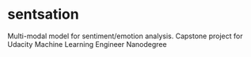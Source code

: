 # sentsation
Multi-modal model for sentiment/emotion analysis. Capstone project for Udacity Machine Learning Engineer Nanodegree
